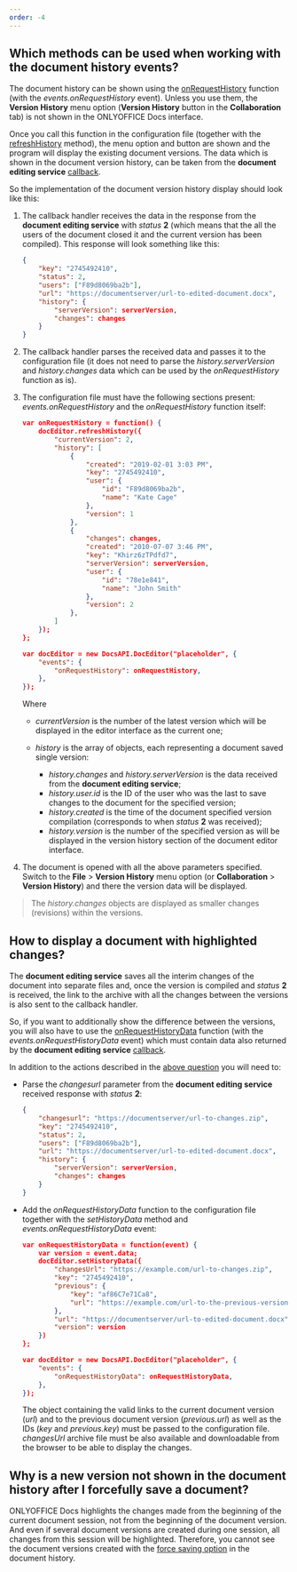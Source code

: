 ```yaml
---
order: -4
---
```


## Which methods can be used when working with the document history events?

  The document history can be shown using the [onRequestHistory](../../../Usage%20API/Config/Events/index.md#onrequesthistory) function (with the *events.onRequestHistory* event). Unless you use them, the **Version History** menu option (**Version History** button in the **Collaboration** tab) is not shown in the ONLYOFFICE Docs interface.

  Once you call this function in the configuration file (together with the [refreshHistory](../../../Usage%20API/Methods/index.md#refreshhistory) method), the menu option and button are shown and the program will display the existing document versions. The data which is shown in the document version history, can be taken from the **document editing service** [callback](../../../Usage%20API/Callback%20handler/index.md#status-2-3).

  So the implementation of the document version history display should look like this:

  1. The callback handler receives the data in the response from the **document editing service** with *status* **2** (which means that the all the users of the document closed it and the current version has been compiled). This response will look something like this:

     ``` json
     {
         "key": "2745492410",
         "status": 2,
         "users": ["F89d8069ba2b"],
         "url": "https://documentserver/url-to-edited-document.docx",
         "history": {
             "serverVersion": serverVersion,
             "changes": changes
         }
     }
     ```

  2. The callback handler parses the received data and passes it to the configuration file (it does not need to parse the *history.serverVersion* and *history.changes* data which can be used by the *onRequestHistory* function as is).

  3. The configuration file must have the following sections present: *events.onRequestHistory* and the *onRequestHistory* function itself:

     ``` json
     var onRequestHistory = function() {
         docEditor.refreshHistory({
             "currentVersion": 2,
             "history": [
                 {
                     "created": "2019-02-01 3:03 PM",
                     "key": "2745492410",
                     "user": {
                         "id": "F89d8069ba2b",
                         "name": "Kate Cage"
                     },
                     "version": 1
                 },
                 {
                     "changes": changes,
                     "created": "2010-07-07 3:46 PM",
                     "key": "Khirz6zTPdfd7",
                     "serverVersion": serverVersion,
                     "user": {
                         "id": "78e1e841",
                         "name": "John Smith"
                     },
                     "version": 2
                 },
             ]
         });
     };

     var docEditor = new DocsAPI.DocEditor("placeholder", {
         "events": {
             "onRequestHistory": onRequestHistory,
         },
     });
     ```

     Where

     * *currentVersion* is the number of the latest version which will be displayed in the editor interface as the current one;

     * *history* is the array of objects, each representing a document saved single version:

       * *history.changes* and *history.serverVersion* is the data received from the **document editing service**;
       * *history.user.id* is the ID of the user who was the last to save changes to the document for the specified version;
       * *history.created* is the time of the document specified version compilation (corresponds to when *status* **2** was received);
       * *history.version* is the number of the specified version as will be displayed in the version history section of the document editor interface.

  4. The document is opened with all the above parameters specified. Switch to the **File** > **Version History** menu option (or **Collaboration** > **Version History**) and there the version data will be displayed.

  > The *history.changes* objects are displayed as smaller changes (revisions) within the versions.

## How to display a document with highlighted changes?

  The **document editing service** saves all the interim changes of the document into separate files and, once the version is compiled and *status* **2** is received, the link to the archive with all the changes between the versions is also sent to the callback handler.

  So, if you want to additionally show the difference between the versions, you will also have to use the [onRequestHistoryData](../../../Usage%20API/Config/Events/index.md#onrequesthistorydata) function (with the *events.onRequestHistoryData* event) which must contain data also returned by the **document editing service** [callback](../../../Usage%20API/Callback%20handler/index.md#changeshistory).

  In addition to the actions described in the [above question](#which-methods-can-be-used-when-working-with-the-document-history-events) you will need to:

  * Parse the *changesurl* parameter from the **document editing service** received response with *status* **2**:

    ``` json
    {
        "changesurl": "https://documentserver/url-to-changes.zip",
        "key": "2745492410",
        "status": 2,
        "users": ["F89d8069ba2b"],
        "url": "https://documentserver/url-to-edited-document.docx",
        "history": {
            "serverVersion": serverVersion,
            "changes": changes
        }
    }
    ```
  * Add the *onRequestHistoryData* function to the configuration file together with the *setHistoryData* method and *events.onRequestHistoryData* event:

    ``` json
    var onRequestHistoryData = function(event) {
        var version = event.data;
        docEditor.setHistoryData({
            "changesUrl": "https://example.com/url-to-changes.zip",
            "key": "2745492410",
            "previous": {
                "key": "af86C7e71Ca8",
                "url": "https://example.com/url-to-the-previous-version-of-the-document.docx"
            },
            "url": "https://documentserver/url-to-edited-document.docx",
            "version": version
        })
    };

    var docEditor = new DocsAPI.DocEditor("placeholder", {
        "events": {
            "onRequestHistoryData": onRequestHistoryData,
        },
    });
    ```
    The object containing the valid links to the current document version (*url*) and to the previous document version (*previous.url*) as well as the IDs (*key* and *previous.key*) must be passed to the configuration file. *changesUrl* archive file must be also available and downloadable from the browser to be able to display the changes.

## Why is a new version not shown in the document history after I forcefully save a document?

  ONLYOFFICE Docs highlights the changes made from the beginning of the current document session, not from the beginning of the document version. And even if several document versions are created during one session, all changes from this session will be highlighted. Therefore, you cannot see the document versions created with the [force saving option](../../../Get%20Started/How%20It%20Works/Saving%20file/index.md#force-saving) in the document history.
